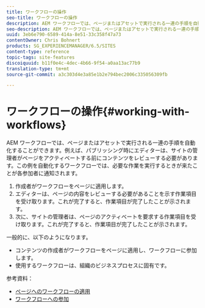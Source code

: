 ```yaml
---
title: ワークフローの操作
seo-title: ワークフローの操作
description: AEM ワークフローでは、ページまたはアセットで実行される一連の手順を自動化することができます。例えば、パブリッシング時にエディターは、サイトの管理者がページをアクティベートする前にコンテンツをレビューする必要があります。この例を自動化するワークフローでは、必要な作業を実行するときが来たことが各参加者に通知されます。
seo-description: AEM ワークフローでは、ページまたはアセットで実行される一連の手順を自動化することができます。例えば、パブリッシング時にエディターは、サイトの管理者がページをアクティベートする前にコンテンツをレビューする必要があります。この例を自動化するワークフローでは、必要な作業を実行するときが来たことが各参加者に通知されます。
uuid: 3eb6e790-6589-414a-8e51-33c358f47a73
contentOwner: Chris Bohnert
products: SG_EXPERIENCEMANAGER/6.5/SITES
content-type: reference
topic-tags: site-features
discoiquuid: b11f0e4c-4dec-4b66-9f54-a0aa13ac77b9
translation-type: tm+mt
source-git-commit: a3c303d4e3a85e1b2e794bec2006c335056309fb

---
```



# ワークフローの操作{#working-with-workflows}

AEM ワークフローでは、ページまたはアセットで実行される一連の手順を自動化することができます。例えば、パブリッシング時にエディターは、サイトの管理者がページをアクティベートする前にコンテンツをレビューする必要があります。この例を自動化するワークフローでは、必要な作業を実行するときが来たことが各参加者に通知されます。

1. 作成者がワークフローをページに適用します。
1. エディターは、ページの内容をレビューする必要があることを示す作業項目を受け取ります。これが完了すると、作業項目が完了したことが示されます。
1. 次に、サイトの管理者は、ページのアクティベートを要求する作業項目を受け取ります。これが完了すると、作業項目が完了したことが示されます。

一般的に、以下のようになります。

* コンテンツの作成者がワークフローをページに適用し、ワークフローに参加します。
* 使用するワークフローは、組織のビジネスプロセスに固有です。

参考資料：

* [ページへのワークフローの適用](/help/sites-classic-ui-authoring/classic-workflows-applying.md)
* [ワークフローへの参加](/help/sites-classic-ui-authoring/classic-workflows-participating.md)

